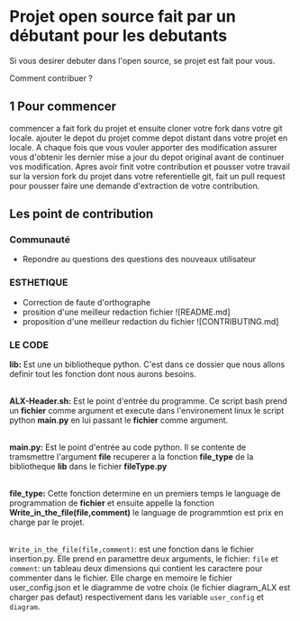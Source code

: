 # Projet open source fait par un débutant pour les debutants

Si vous desirer debuter dans l'open source, se projet est fait pour vous. 

Comment contribuer ?

## 1 Pour commencer

commencer a fait fork du projet et ensuite cloner votre fork dans votre git locale.
ajouter le depot du projet comme depot distant dans votre projet en locale. 
A chaque fois que vous vouler apporter des modification assurer vous d'obtenir les dernier mise a jour du depot original avant de continuer vos modification.
Apres avoir finit votre contribution et pousser votre travail sur la version fork du projet dans votre referentielle git, fait un pull request pour pousser faire une demande d'extraction de votre contribution.

## Les point de contribution

### Communauté

- Repondre au questions des questions des nouveaux utilisateur 

### ESTHETIQUE
- Correction de faute d'orthographe 
- prosition d'une meilleur redaction fichier ![README.md]
- proposition d'une meilleur redaction du fichier ![CONTRIBUTING.md]

### LE CODE

**lib:** Est une un bibliotheque python. C'est dans ce dossier que nous allons definir tout les fonction dont nous aurons besoins.</br></br>

**ALX-Header.sh:** Est le point d'entrée du programme. Ce script bash prend un **fichier** comme argument et execute dans l'environement linux le script python **main.py**  en lui passant le **fichier** comme argument. </br></br>

**main.py:** Est le point d'entrée au code python. Il se contente de tramsmettre l'argument **file** recuperer a la fonction  **file_type** de la bibliotheque **lib** dans le fichier **fileType.py**</br></br>

**file_type:** Cette fonction determine en un premiers temps le language de programmation de **fichier** et ensuite appelle la fonction **Write_in_the_file(file,comment)** le language de programmtion est prix en charge par le projet. </br></br>

`Write_in_the_file(file,comment)`: est une fonction dans le fichier insertion.py. Elle prend en paramettre deux arguments, le fichier: `file` et `comment`: un tableau deux dimensions qui contient les caractere pour commenter dans le fichier. Elle charge en memoire le fichier user_config.json et le diagramme de votre choix (le fichier diagram_ALX est charger pas defaut) respectivement dans les variable `user_config` et `diagram`.
